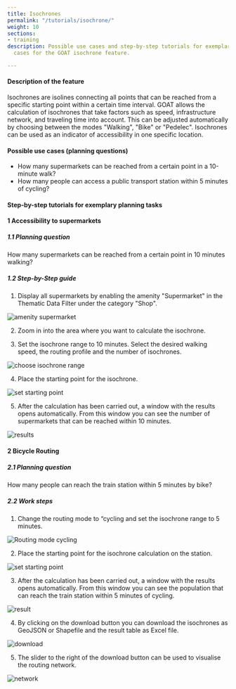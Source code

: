 ```yaml
---
title: Isochrones
permalink: "/tutorials/isochrone/"
weight: 10
sections:
- training
description: Possible use cases and step-by-step tutorials for exemplary planning
  cases for the GOAT isochrone feature.

---
```

#### Description of the feature

Isochrones are isolines connecting all points that can be reached from a specific starting point within a certain time interval. GOAT allows the calculation of isochrones that take factors such as speed, infrastructure network, and traveling time into account. This can be adjusted automatically by choosing between the modes "Walking", "Bike" or "Pedelec". Isochrones can be used as an indicator of accessibility in one specific location.

#### Possible use cases (planning questions)

* How many supermarkets can be reached from a certain point in a 10-minute walk?
* How many people can access a public transport station within 5 minutes of cycling?

#### Step-by-step tutorials for exemplary planning tasks

#### 1 Accessibility to supermarkets

##### 1.1 Planning question

How many supermarkets can be reached from a certain point in 10 minutes walking?

##### 1.2 Step-by-Step guide

1. Display all supermarkets by enabling the amenity "Supermarket" in the Thematic Data Filter under the category "Shop".

<img src="/images/training_materials/Isochrone/amenity_supermarket_en.png" alt="amenity supermarket" style="max-height:300px;"/>

2. Zoom in into the area where you want to calculate the isochrone.

3. Set the isochrone range to 10 minutes. Select the desired walking speed, the routing profile and the number of isochrones.

<img src="/images/training_materials/Isochrone/isochrone_settings_en.png"  alt="choose isochrone range" style="max-height:230px;"/>

4. Place the starting point for the isochrone.

<img src="/images/training_materials/Isochrone/starting_point_isochrone_en.png"  alt="set starting point" style="max-height:150px;"/>

5. After the calculation has been carried out, a window with the results opens automatically. From this window you can see the number of supermarkets that can be reached within 10 minutes.

<img src="/images/training_materials/Isochrone/results_supermarkets_en.png"  alt="results"/>

#### 2 Bicycle Routing

##### 2.1 Planning question

How many people can reach the train station within 5 minutes by bike?

##### 2.2 Work steps

1. Change the routing mode to “cycling and set the isochrone range to 5 minutes.

<img src="/images/training_materials/Isochrone/cycling_mode_en.png"  alt="Routing mode cycling" style="max-height:220px;"/>

2. Place the starting point for the isochrone calculation on the station.

<!-- ![](/images/training_materials/Isochrone/starting-point-isochrone.webp) -->
<img src="/images/training_materials/Isochrone/starting_point_isochrone_en.png"  alt="set starting point" style="max-height:150px;"/>

3. After the calculation has been carried out, a window with the results opens automatically. From this window you can see the population that can reach the train station within 5 minutes of cycling.

<img src="/images/training_materials/Isochrone/cycling_result_en.png"  alt="result"/>

4. By clicking on the download button you can download the isochrones as GeoJSON or Shapefile and the result table as Excel file.

<img src="/images/training_materials/Isochrone/download_en.png"  alt="download" style="max-height:230px;"/>

5. The slider to the right of the download button can be used to visualise the routing network.

<img src="/images/training_materials/Isochrone/network_en.png"  alt="network"/>